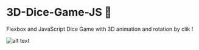 # 3D-Dice-Game-JS 🎲

 Flexbox and JavaScript Dice Game with 3D animation and rotation by clik ! 


![alt text](https://upload.wikimedia.org/wikipedia/commons/b/b1/Three_six-sided_dice.jpg)
